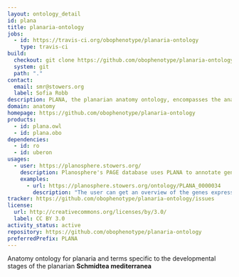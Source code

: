 ```yaml
---
layout: ontology_detail
id: plana
title: planaria-ontology
jobs:
  - id: https://travis-ci.org/obophenotype/planaria-ontology
    type: travis-ci
build:
  checkout: git clone https://github.com/obophenotype/planaria-ontology.git
  system: git
  path: "."
contact:
  email: smr@stowers.org
  label: Sofia Robb
description: PLANA, the planarian anatomy ontology, encompasses the anatomy and life cycle stages for both __Schmidtea mediterranea__ biotypes.
domain: anatomy
homepage: https://github.com/obophenotype/planaria-ontology
products:
  - id: plana.owl
  - id: plana.obo
dependencies:
  - id: ro
  - id: uberon
usages:
  - user: https://planosphere.stowers.org/
    description: Planosphere's PAGE database uses PLANA to annotate gene expression locations
    examples:
      - url: https://planosphere.stowers.org/ontology/PLANA_0000034
        description: "The user can get an overview of the genes expressed in the planarian epidermis"
tracker: https://github.com/obophenotype/planaria-ontology/issues
license:
  url: http://creativecommons.org/licenses/by/3.0/
  label: CC BY 3.0
activity_status: active
repository: https://github.com/obophenotype/planaria-ontology
preferredPrefix: PLANA
---
```


Anatomy ontology for planaria and terms specific to the developmental stages of the planarian __Schmidtea mediterranea__
